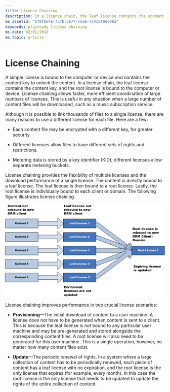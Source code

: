 ```yaml
---
title: License Chaining
description: In a license chain, the leaf license contains the content key, and the root license is bound to the computer or device.
ms.assetid: "170f664b-757b-3677-c5a0-754c5f0ec08a"
keywords: playready license chaining
ms.date: 02/01/2018
ms.topic: article
---
```



# License Chaining


A simple license is bound to the computer or device and contains the content key to unlock the content. In a license chain, the leaf license contains the content key, and the root license is bound to the computer or device. License chaining allows faster, more efficient coordination of large numbers of licenses. This is useful in any situation when a large number of content files will be downloaded, such as a music subscription service.


Although it is possible to link thousands of files to a single license, there are many reasons to use a different license for each file. Here are a few:

   *  Each content file may be encrypted with a different key, for greater security.

   *  Different licenses allow files to have different sets of rights and restrictions.

   *  Metering data is stored by a key identifier (KID); different licenses allow separate metering buckets.



License chaining provides the flexibility of multiple licenses and the download performance of a single license. The content is directly bound to a leaf license. The leaf license is then bound to a root license. Lastly, the root license is individually bound to each client or domain. The following figure illustrates license chaining.


![License Chaining](../images/image26_16.jpg)


License chaining improves performance in two crucial license scenarios:

   *  **Provisioning**&mdash;The initial download of content to a user machine. A license does not have to be generated when content is sent to a client. This is because the leaf license is not bound to any particular user machine and may be pre-generated and stored alongside the corresponding content files. A root license will also need to be generated for this user machine. This is a single operation, however, no matter how many content files exist.

   *  **Update**&mdash;The periodic renewal of rights. In a system where a large collection of content has to be periodically renewed, each piece of content has a leaf license with no expiration, and the root license is the only license that expires (for example, every month). In this case the root license is the only license that needs to be updated to update the rights of the entire collection of content.


